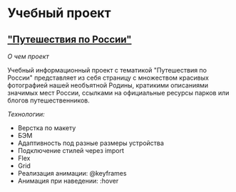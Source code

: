 # Учебный проект 
## ["Путешествия по России"]()

*О чем проект*

Учебный информационный проект с тематикой "Путешествия по России" представляет из себя страницу с множеством красивых фотографией нашей необъятной Родины, кратикими описаниями значимых мест России, ссылками на официальные ресурсы парков или блогов путешественников.

*Технологии:*

 * Верстка по макету
 * БЭМ
 * Адаптивность под разные размеры устройства 
 * Подключение стилей через import
 * Flex
 * Grid
 * Реализация анимации: @keyframes
 * Анимация при наведении: :hover
